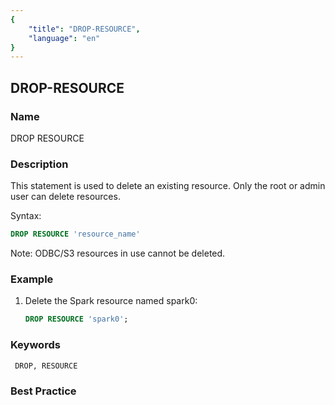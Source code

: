 ```yaml
---
{
    "title": "DROP-RESOURCE",
    "language": "en"
}
---
```


<!--
Licensed to the Apache Software Foundation (ASF) under one
or more contributor license agreements.  See the NOTICE file
distributed with this work for additional information
regarding copyright ownership.  The ASF licenses this file
to you under the Apache License, Version 2.0 (the
"License"); you may not use this file except in compliance
with the License.  You may obtain a copy of the License at

  http://www.apache.org/licenses/LICENSE-2.0

Unless required by applicable law or agreed to in writing,
software distributed under the License is distributed on an
"AS IS" BASIS, WITHOUT WARRANTIES OR CONDITIONS OF ANY
KIND, either express or implied.  See the License for the
specific language governing permissions and limitations
under the License.
-->

## DROP-RESOURCE

### Name

DROP RESOURCE

### Description

This statement is used to delete an existing resource. Only the root or admin user can delete resources.

Syntax:

```sql
DROP RESOURCE 'resource_name'
````

Note: ODBC/S3 resources in use cannot be deleted.

### Example

1. Delete the Spark resource named spark0:
   
     ```sql
     DROP RESOURCE 'spark0';
     ````

### Keywords

     DROP, RESOURCE

### Best Practice
